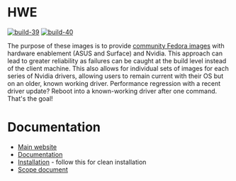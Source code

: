 # HWE

[![build-39](https://github.com/apoordev/hwe/actions/workflows/build-39.yml/badge.svg)](https://github.com/apoordev/hwe/actions/workflows/build-39.yml) [![build-40](https://github.com/apoordev/hwe/actions/workflows/build-40.yml/badge.svg)](https://github.com/apoordev/hwe/actions/workflows/build-40.yml)

The purpose of these images is to provide [community Fedora images](https://github.com/apoordev/main) with hardware enablement (ASUS and Surface) and Nvidia. This approach can lead to greater reliability as failures can be caught at the build level instead of the client machine. This also allows for individual sets of images for each series of Nvidia drivers, allowing users to remain current with their OS but on an older, known working driver. Performance regression with a recent driver update? Reboot into a known-working driver after one command. That's the goal!

# Documentation

- [Main website](https://universal-blue.org)
- [Documentation](https://universal-blue.discourse.group/docs?category=4)
- [Installation](https://universal-blue.discourse.group/docs?topic=868) - follow this for clean installation
- [Scope document](https://universal-blue.discourse.group/t/universal-blue-project-governance/51)
